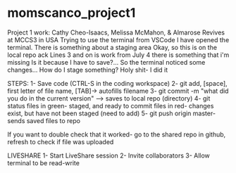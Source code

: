 # momscanco_project1
Project 1 work: Cathy Cheo-Isaacs, Melissa McMahon, & Almarose Revives at MCCS3 in USA
Trying to use the terminal from VSCode
I have opened the terminal. There is something about a staging area
Okay, so this is on the local repo
ack
Lines 3 and on is work from July 4
there is something that i'm missing
Is it because I have to save?...
So the terminal noticed some changes...
How do I stage something?
Holy shit- I did it

STEPS:
1- Save code (CTRL-S in the coding workspace)
2- git add, [space], first letter of file name, [TAB]-> autofills filename
3- git commit -m "what did you do in the current version"
--> saves to local repo (directory)
4- git status
files in green- staged, and ready to commit
files in red- changes exist, but have not been staged (need to add)
5- git push origin master- sends saved files to repo

If you want to double check that it worked- go to the shared repo in github, refresh to check if file was uploaded


LIVESHARE
1- Start LiveShare session
2- Invite collaborators
3- Allow terminal to be read-write

